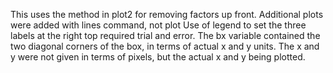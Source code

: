This uses the method in plot2 for removing factors up front. 
Additional plots were added with lines command, not plot
Use of  legend to set the three labels at the right top required trial and error.
The bx variable contained the two diagonal corners of the box, in terms of actual x and y units. 
The x and y were not given in terms of pixels, but the actual x and y being plotted.
